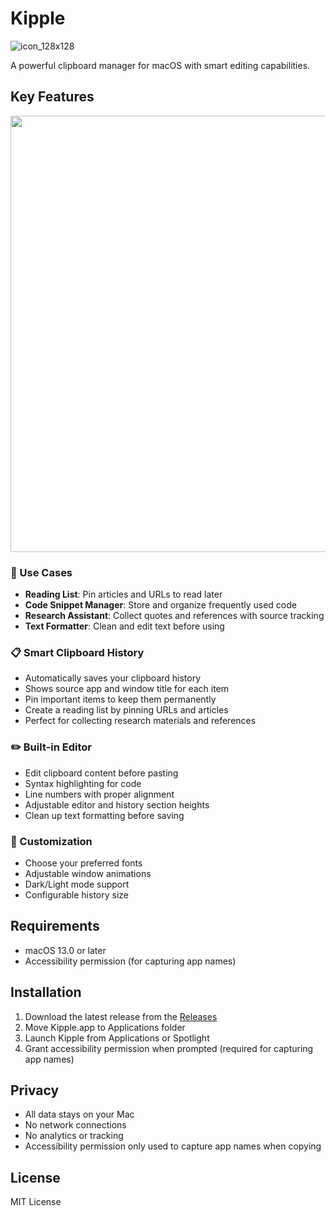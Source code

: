 # Kipple

![icon_128x128](https://github.com/user-attachments/assets/2c295e8a-2fcd-4102-8e46-75bcbaaa79d9)

A powerful clipboard manager for macOS with smart editing capabilities.

## Key Features

<img width="777" height="698" src="https://github.com/user-attachments/assets/7f7e3cbc-727d-4345-bb6a-c5f3a50d3d21" />

### 🔖 Use Cases
- **Reading List**: Pin articles and URLs to read later
- **Code Snippet Manager**: Store and organize frequently used code
- **Research Assistant**: Collect quotes and references with source tracking
- **Text Formatter**: Clean and edit text before using

### 📋 Smart Clipboard History
- Automatically saves your clipboard history
- Shows source app and window title for each item
- Pin important items to keep them permanently
- Create a reading list by pinning URLs and articles
- Perfect for collecting research materials and references

### ✏️ Built-in Editor
- Edit clipboard content before pasting
- Syntax highlighting for code
- Line numbers with proper alignment
- Adjustable editor and history section heights
- Clean up text formatting before saving

### 🎨 Customization
- Choose your preferred fonts
- Adjustable window animations
- Dark/Light mode support
- Configurable history size

## Requirements
- macOS 13.0 or later
- Accessibility permission (for capturing app names)

## Installation
1. Download the latest release from the [Releases](https://github.com/nissy/kipple/releases)
2. Move Kipple.app to Applications folder
3. Launch Kipple from Applications or Spotlight
4. Grant accessibility permission when prompted (required for capturing app names)

## Privacy
- All data stays on your Mac
- No network connections
- No analytics or tracking
- Accessibility permission only used to capture app names when copying

## License
MIT License
